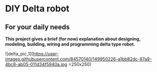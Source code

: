 # DIY Delta robot

## For your daily needs

**This project gives a brief (for now) explanation about designing, modeling, building, wiring and programming delta type robot.**

![delta_pic_1](https://user-images.githubusercontent.com/84570140/149950226-a1bb82dc-97a9-4bc8-ab05-011d34f5940a.jpg =250x250)
